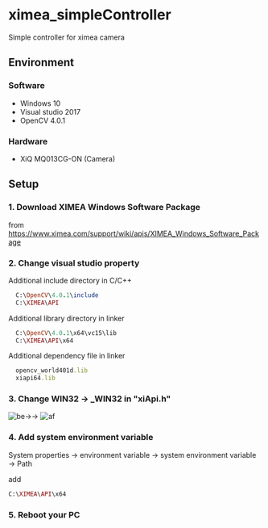 # ximea_simpleController
Simple controller for ximea camera

## Environment
### Software
- Windows 10
- Visual studio 2017
- OpenCV 4.0.1

### Hardware
- XiQ MQ013CG-ON (Camera)

## Setup
### 1. Download XIMEA Windows Software Package
from https://www.ximea.com/support/wiki/apis/XIMEA_Windows_Software_Package

### 2. Change visual studio property
Additional include directory in C/C++
```rb
  C:\OpenCV\4.0.1\include
  C:\XIMEA\API
```

Additional library directory in linker
```rb
  C:\OpenCV\4.0.1\x64\vc15\lib
  C:\XIMEA\API\x64
```

Additional dependency file in linker
```rb
  opencv_world401d.lib
  xiapi64.lib
```

### 3. Change WIN32 → _WIN32 in "xiApi.h"
![be](https://user-images.githubusercontent.com/28892387/60168126-53ee5280-983f-11e9-927f-8ea26911c4ee.PNG)→→
![af](https://user-images.githubusercontent.com/28892387/60168164-56e94300-983f-11e9-9605-9159c50935c1.PNG)

### 4. Add system environment variable
System properties → environment variable → system environment variable → Path

add
```rb
C:\XIMEA\API\x64
```

### 5. Reboot your PC



